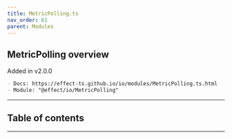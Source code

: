 ```yaml
---
title: MetricPolling.ts
nav_order: 61
parent: Modules
---
```


## MetricPolling overview

Added in v2.0.0

```md
- Docs: https://effect-ts.github.io/io/modules/MetricPolling.ts.html
- Module: "@effect/io/MetricPolling"
```

---

<h2 class="text-delta">Table of contents</h2>

---
